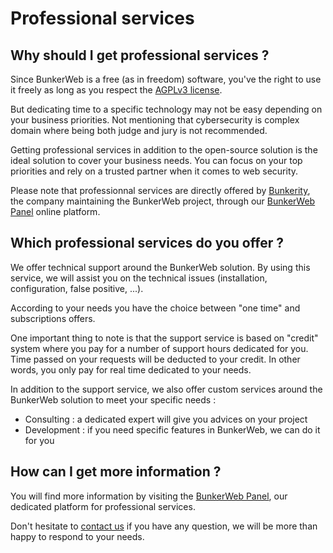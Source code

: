 # Professional services

## Why should I get professional services ?

Since BunkerWeb is a free (as in freedom) software, you've the right to use it freely as long as you respect the [AGPLv3 license](https://www.gnu.org/licenses/agpl-3.0.en.html).

But dedicating time to a specific technology may not be easy depending on your business priorities. Not mentioning that cybersecurity is complex domain where being both judge and jury is not recommended.

Getting professional services in addition to the open-source solution is the ideal solution to cover your business needs. You can focus on your top priorities and rely on a trusted partner when it comes to web security.

Please note that professionnal services are directly offered by [Bunkerity](https://www.bunkerity.com?utm_campaign=self&utm_source=doc), the company maintaining the BunkerWeb project, through our [BunkerWeb Panel](https://panel.bunkerweb.io/?utm_campaign=self&utm_source=doc) online platform.

## Which professional services do you offer ?

We offer technical support around the BunkerWeb solution. By using this service, we will assist you on the technical issues (installation, configuration, false positive, ...).

According to your needs you have the choice between "one time" and subscriptions offers.

One important thing to note is that the support service is based on "credit" system where you pay for a number of support hours dedicated for you. Time passed on your requests will be deducted to your credit. In other words, you only pay for real time dedicated to your needs.

In addition to the support service, we also offer custom services around the BunkerWeb solution to meet your specific needs :

- Consulting : a dedicated expert will give you advices on your project
- Development : if you need specific features in BunkerWeb, we can do it for you

## How can I get more information ?

You will find more information by visiting the [BunkerWeb Panel](https://panel.bunkerweb.io/?utm_campaign=self&utm_source=doc), our dedicated platform for professional services.

Don't hesitate to [contact us](https://panel.bunkerweb.io/contact.php?utm_campaign=self&utm_source=doc) if you have any question, we will be more than happy to respond to your needs.

